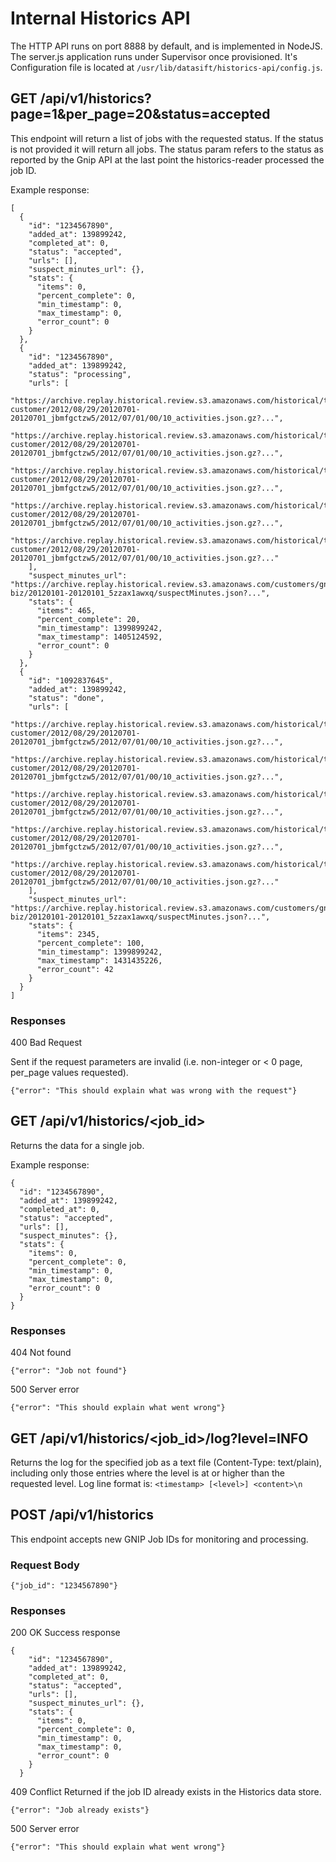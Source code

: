 # Internal Historics API

The HTTP API runs on port 8888 by default, and is implemented in NodeJS.
The server.js application runs under Supervisor once provisioned. It's Configuration file is located at `/usr/lib/datasift/historics-api/config.js`.

## GET /api/v1/historics?page=1&per_page=20&status=accepted

This endpoint will return a list of jobs with the requested status. If the status is not provided it will return all jobs.
The status param refers to the status as reported by the Gnip API at the last point the historics-reader processed the job ID.

Example response:
```
[
  {
    "id": "1234567890",
    "added_at": 139899242,
    "completed_at": 0,
    "status": "accepted",
    "urls": [],
    "suspect_minutes_url": {},
    "stats": {
      "items": 0,
      "percent_complete": 0,
      "min_timestamp": 0,
      "max_timestamp": 0,
      "error_count": 0
    }
  },
  {
    "id": "1234567890",
    "added_at": 139899242,
    "status": "processing",
    "urls": [
      "https://archive.replay.historical.review.s3.amazonaws.com/historical/twitter/track/original/gnip-customer/2012/08/29/20120701-20120701_jbmfgctzw5/2012/07/01/00/10_activities.json.gz?...",
      "https://archive.replay.historical.review.s3.amazonaws.com/historical/twitter/track/original/gnip-customer/2012/08/29/20120701-20120701_jbmfgctzw5/2012/07/01/00/10_activities.json.gz?...",
      "https://archive.replay.historical.review.s3.amazonaws.com/historical/twitter/track/original/gnip-customer/2012/08/29/20120701-20120701_jbmfgctzw5/2012/07/01/00/10_activities.json.gz?...",
      "https://archive.replay.historical.review.s3.amazonaws.com/historical/twitter/track/original/gnip-customer/2012/08/29/20120701-20120701_jbmfgctzw5/2012/07/01/00/10_activities.json.gz?...",
      "https://archive.replay.historical.review.s3.amazonaws.com/historical/twitter/track/original/gnip-customer/2012/08/29/20120701-20120701_jbmfgctzw5/2012/07/01/00/10_activities.json.gz?..."
    ],
    "suspect_minutes_url": "https://archive.replay.historical.review.s3.amazonaws.com/customers/gnip-biz/20120101-20120101_5zzax1awxq/suspectMinutes.json?...",
    "stats": {
      "items": 465,
      "percent_complete": 20,
      "min_timestamp": 1399899242,
      "max_timestamp": 1405124592,
      "error_count": 0
    }
  },
  {
    "id": "1092837645",
    "added_at": 139899242,
    "status": "done",
    "urls": [
      "https://archive.replay.historical.review.s3.amazonaws.com/historical/twitter/track/original/gnip-customer/2012/08/29/20120701-20120701_jbmfgctzw5/2012/07/01/00/10_activities.json.gz?...",
      "https://archive.replay.historical.review.s3.amazonaws.com/historical/twitter/track/original/gnip-customer/2012/08/29/20120701-20120701_jbmfgctzw5/2012/07/01/00/10_activities.json.gz?...",
      "https://archive.replay.historical.review.s3.amazonaws.com/historical/twitter/track/original/gnip-customer/2012/08/29/20120701-20120701_jbmfgctzw5/2012/07/01/00/10_activities.json.gz?...",
      "https://archive.replay.historical.review.s3.amazonaws.com/historical/twitter/track/original/gnip-customer/2012/08/29/20120701-20120701_jbmfgctzw5/2012/07/01/00/10_activities.json.gz?...",
      "https://archive.replay.historical.review.s3.amazonaws.com/historical/twitter/track/original/gnip-customer/2012/08/29/20120701-20120701_jbmfgctzw5/2012/07/01/00/10_activities.json.gz?..."
    ],
    "suspect_minutes_url": "https://archive.replay.historical.review.s3.amazonaws.com/customers/gnip-biz/20120101-20120101_5zzax1awxq/suspectMinutes.json?...",
    "stats": {
      "items": 2345,
      "percent_complete": 100,
      "min_timestamp": 1399899242,
      "max_timestamp": 1431435226,
      "error_count": 42
    }
  }
]
```
### Responses

400 Bad Request

Sent if the request parameters are invalid (i.e. non-integer or < 0 page, per_page values requested).
```
{"error": "This should explain what was wrong with the request"}
```

## GET /api/v1/historics/<job_id>

Returns the data for a single job.

Example response:
```
{
  "id": "1234567890",
  "added_at": 139899242,
  "completed_at": 0,
  "status": "accepted",
  "urls": [],
  "suspect_minutes": {},
  "stats": {
    "items": 0,
    "percent_complete": 0,
    "min_timestamp": 0,
    "max_timestamp": 0,
    "error_count": 0
  }
}
```
### Responses

404 Not found
```
{"error": "Job not found"}
```
500 Server error
```
{"error": "This should explain what went wrong"}
```

## GET /api/v1/historics/<job_id>/log?level=INFO

Returns the log for the specified job as a text file (Content-Type: text/plain), including only those entries where the level is at or higher than the requested level.
Log line format is: `<timestamp> [<level>] <content>\n`

## POST /api/v1/historics

This endpoint accepts new GNIP Job IDs for monitoring and processing.

### Request Body
`{"job_id": "1234567890"}`

### Responses
200 OK
Success response
```
{
    "id": "1234567890",
    "added_at": 139899242,
    "completed_at": 0,
    "status": "accepted",
    "urls": [],
    "suspect_minutes_url": {},
    "stats": {
      "items": 0,
      "percent_complete": 0,
      "min_timestamp": 0,
      "max_timestamp": 0,
      "error_count": 0
    }
  }
```

409 Conflict
Returned if the job ID already exists in the Historics data store.
```
{"error": "Job already exists"}
```
500 Server error
```
{"error": "This should explain what went wrong"}
```
